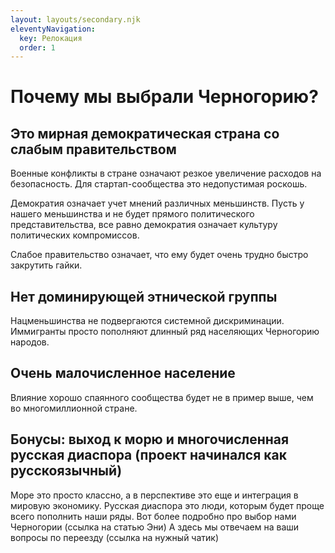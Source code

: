 ```yaml
---
layout: layouts/secondary.njk
eleventyNavigation:
  key: Релокация
  order: 1
---
```


# Почему мы выбрали Черногорию?

## Это мирная демократическая страна со слабым правительством

Военные конфликты в стране означают резкое увеличение расходов на безопасность. Для стартап-сообщества это недопустимая роскошь.

Демократия означает учет мнений различных меньшинств. Пусть у нашего меньшинства и не будет прямого политического представительства, все равно демократия означает культуру политических компромиссов.

Слабое правительство означает, что ему будет очень трудно быстро закрутить гайки.

## Нет доминирующей этнической группы

Нацменьшинства не подвергаются системной дискриминации. Иммигранты просто пополняют длинный ряд населяющих Черногорию народов. 

## Очень малочисленное население

Влияние хорошо спаянного сообщества будет не в пример выше, чем во многомиллионной стране.

## Бонусы: выход к морю и многочисленная русская диаспора (проект начинался как русскоязычный)

Море это просто классно, а в перспективе это еще и интеграция в мировую экономику. 
Русская диаспора это люди, которым будет проще всего пополнить наши ряды.
Вот более подробно про выбор нами Черногории (ссылка на статью Эни)
А здесь мы отвечаем на ваши вопросы по переезду (ссылка на нужный чатик)